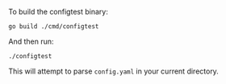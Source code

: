 To build the configtest binary:

```
go build ./cmd/configtest
```

And then run:

```
./configtest
```

This will attempt to parse `config.yaml` in your current directory.
